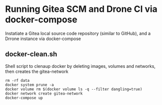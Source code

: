 # Running Gitea SCM and Drone CI via docker-compose

Instatiate a Gitea local source code repository (similar to GitHub), and a Drrone instance via docker-compose 

## docker-clean.sh

Shell script to clenaup docker by deleting images, volumes and networks, then creates the gitea-network 
```
rm -rf data
docker system prune -a
docker volume rm $(docker volume ls -q --filter dangling=true)
docker network create gitea-network
docker-compose up
```
